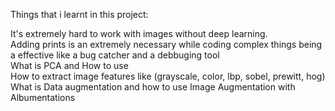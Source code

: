 Things that i learnt in this project:

It's extremely hard to work with images without deep learning.  
Adding prints is an extremely necessary while coding complex things being a effective like a bug catcher and a debbuging tool  
What is PCA and How to use  
How to extract image features like (grayscale, color, lbp, sobel, prewitt, hog)  
What is Data augmentation and how to use Image Augmentation with Albumentations  